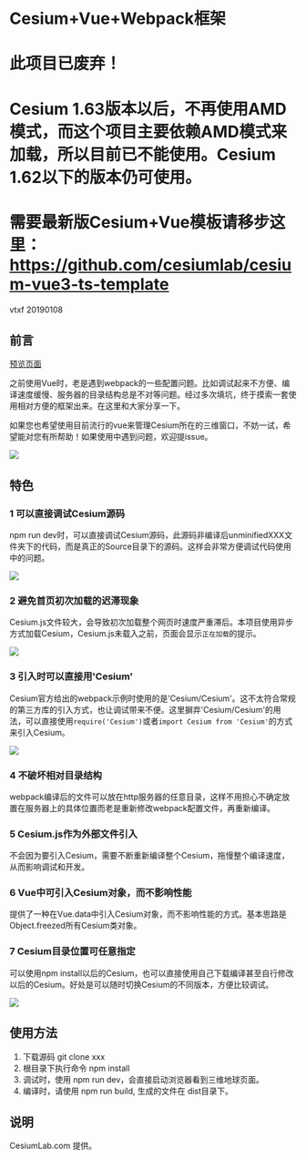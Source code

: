 # Cesium+Vue+Webpack框架

# 此项目已废弃！
# Cesium 1.63版本以后，不再使用AMD模式，而这个项目主要依赖AMD模式来加载，所以目前已不能使用。Cesium 1.62以下的版本仍可使用。

# 需要最新版Cesium+Vue模板请移步这里： https://github.com/cesiumlab/cesium-vue3-ts-template

vtxf 20190108

## 前言

[预览页面](https://cesiumlab.github.io/cesium-vue-webpack/)  

之前使用Vue时，老是遇到webpack的一些配置问题。比如调试起来不方便、编译速度缓慢、服务器的目录结构总是不对等问题。经过多次填坑，终于摸索一套使用相对方便的框架出来。在这里和大家分享一下。

如果您也希望使用目前流行的vue来管理Cesium所在的三维窗口，不妨一试，希望能对您有所帮助！如果使用中遇到问题，欢迎提issue。

![](images/2019-01-12-23-49-20.png)

## 特色

### 1 可以直接调试Cesium源码 

npm run dev时，可以直接调试Cesium源码，此源码非编译后unminifiedXXX文件夹下的代码，而是真正的Source目录下的源码。这样会非常方便调试代码使用中的问题。

![](images/2019-01-12-23-27-41.png)

### 2 避免首页初次加载的迟滞现象

Cesium.js文件较大，会导致初次加载整个网页时速度严重滞后。本项目使用异步方式加载Cesium，Cesium.js未载入之前，页面会显示```正在加载```的提示。

![](images/2019-01-12-23-33-02.png)

### 3 引入时可以直接用'Cesium'

Cesium官方给出的webpack示例时使用的是'Cesium/Cesium'。这不太符合常规的第三方库的引入方式，也让调试带来不便。这里摒弃'Cesium/Cesium'的用法，可以直接使用```require('Cesium')```或者```import Cesium from 'Cesium'```的方式来引入Cesium。

![](images/2019-01-12-23-32-06.png)

### 4 不破坏相对目录结构

webpack编译后的文件可以放在http服务器的任意目录，这样不用担心不确定放置在服务器上的具体位置而老是重新修改webpack配置文件，再重新编译。

### 5 Cesium.js作为外部文件引入

不会因为要引入Cesium，需要不断重新编译整个Cesium，拖慢整个编译速度，从而影响调试和开发。

### 6 Vue中可引入Cesium对象，而不影响性能

提供了一种在Vue.data中引入Cesium对象，而不影响性能的方式。基本思路是Object.freezed所有Cesium类对象。

### 7 Cesium目录位置可任意指定

可以使用npm install以后的Cesium，也可以直接使用自己下载编译甚至自行修改以后的Cesium。好处是可以随时切换Cesium的不同版本，方便比较调试。

![](images/2019-01-12-23-34-42.png)

## 使用方法

1. 下载源码 git clone xxx
2. 根目录下执行命令 npm install
3. 调试时，使用 npm run dev，会直接启动浏览器看到三维地球页面。
4. 编译时，请使用 npm run build, 生成的文件在 dist目录下。

## 说明

CesiumLab.com 提供。
